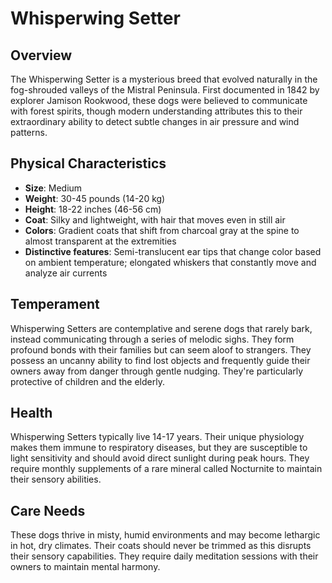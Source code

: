 # Whisperwing Setter

## Overview
The Whisperwing Setter is a mysterious breed that evolved naturally in the fog-shrouded valleys of the Mistral Peninsula. First documented in 1842 by explorer Jamison Rookwood, these dogs were believed to communicate with forest spirits, though modern understanding attributes this to their extraordinary ability to detect subtle changes in air pressure and wind patterns.

## Physical Characteristics
- **Size**: Medium
- **Weight**: 30-45 pounds (14-20 kg)
- **Height**: 18-22 inches (46-56 cm)
- **Coat**: Silky and lightweight, with hair that moves even in still air
- **Colors**: Gradient coats that shift from charcoal gray at the spine to almost transparent at the extremities
- **Distinctive features**: Semi-translucent ear tips that change color based on ambient temperature; elongated whiskers that constantly move and analyze air currents

## Temperament
Whisperwing Setters are contemplative and serene dogs that rarely bark, instead communicating through a series of melodic sighs. They form profound bonds with their families but can seem aloof to strangers. They possess an uncanny ability to find lost objects and frequently guide their owners away from danger through gentle nudging. They're particularly protective of children and the elderly.

## Health
Whisperwing Setters typically live 14-17 years. Their unique physiology makes them immune to respiratory diseases, but they are susceptible to light sensitivity and should avoid direct sunlight during peak hours. They require monthly supplements of a rare mineral called Nocturnite to maintain their sensory abilities.

## Care Needs
These dogs thrive in misty, humid environments and may become lethargic in hot, dry climates. Their coats should never be trimmed as this disrupts their sensory capabilities. They require daily meditation sessions with their owners to maintain mental harmony.
